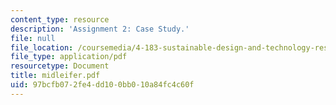 ```yaml
---
content_type: resource
description: 'Assignment 2: Case Study.'
file: null
file_location: /coursemedia/4-183-sustainable-design-and-technology-research-workshop-spring-2004/97bcfb072fe4dd100bb010a84fc4c60f_midleifer.pdf
file_type: application/pdf
resourcetype: Document
title: midleifer.pdf
uid: 97bcfb07-2fe4-dd10-0bb0-10a84fc4c60f
---
```

